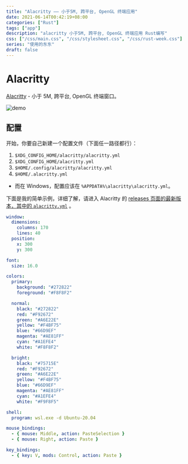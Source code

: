 ```yaml
---
title: "Alacritty —— 小于5M, 跨平台, OpenGL 终端应用"
date: 2021-06-14T00:42:19+08:00
categories: ["Rust"]
tags: ["app"]
description: "alacritty 小于5M, 跨平台, OpenGL 终端应用 Rust编写"
css: ["/css/main.css", "/css/stylesheet.css", "/css/rust-week.css"]
series: "使用的东东"
draft: false
---
```


# Alacritty

[Alacritty](https://github.com/alacritty/alacritty#configuration) - 小于 5M, 跨平台, OpenGL 终端窗口。

![demo](/file_imgs/2021/alacritty-demo.png)

## 配置

开始，你要自己新建一个配置文件（下面任一路径都行）：

1. `$XDG_CONFIG_HOME/alacritty/alacritty.yml`
2. `$XDG_CONFIG_HOME/alacritty.yml`
3. `$HOME/.config/alacritty/alacritty.yml`
4. `$HOME/.alacritty.yml`

- 而在 Windows，配置应该在 `%APPDATA%\alacritty\alacritty.yml`。

下面是我的简单示例，详细了解，请进入 Alacritty 的 [releases 页面的最新版本，其中的 `alacritty.yml`](https://github.com/alacritty/alacritty/releases) 。

```yml
window:
  dimensions:
    columns: 170
    lines: 40
  position:
    x: 300
    y: 300

font:
  size: 16.0

colors:
  primary:
    background: "#272822"
    foreground: "#F8F8F2"

  normal:
    black: "#272822"
    red: "#F92672"
    green: "#A6E22E"
    yellow: "#F4BF75"
    blue: "#66D9EF"
    magenta: "#AE81FF"
    cyan: "#A1EFE4"
    white: "#F8F8F2"

  bright:
    black: "#75715E"
    red: "#F92672"
    green: "#A6E22E"
    yellow: "#F4BF75"
    blue: "#66D9EF"
    magenta: "#AE81FF"
    cyan: "#A1EFE4"
    white: "#F9F8F5"

shell:
  program: wsl.exe -d Ubuntu-20.04

mouse_bindings:
  - { mouse: Middle, action: PasteSelection }
  - { mouse: Right, action: Paste }

key_bindings:
  - { key: V, mods: Control, action: Paste }
```
